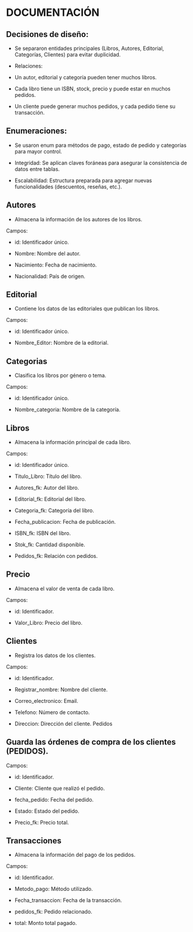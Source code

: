 # DOCUMENTACIÓN 

## Decisiones de diseño:

- Se separaron entidades principales (Libros, Autores, Editorial, Categorías, Clientes) para evitar duplicidad.

- Relaciones:

- Un autor, editorial y categoría pueden tener muchos libros.

- Cada libro tiene un ISBN, stock, precio y puede estar en muchos pedidos.

- Un cliente puede generar muchos pedidos, y cada pedido tiene su transacción.


## Enumeraciones: 

- Se usaron enum para métodos de pago, estado de pedido y categorías para mayor control.

- Integridad: Se aplican claves foráneas para asegurar la consistencia de datos entre tablas.

- Escalabilidad: Estructura preparada para agregar nuevas funcionalidades (descuentos, reseñas, etc.).

## Autores
- Almacena la información de los autores de los libros.

Campos:

- id: Identificador único.

- Nombre: Nombre del autor.

- Nacimiento: Fecha de nacimiento.

- Nacionalidad: País de origen.

## Editorial

- Contiene los datos de las editoriales que publican los libros.

Campos:

- id: Identificador único.

- Nombre_Editor: Nombre de la editorial.


## Categorias

- Clasifica los libros por género o tema.

Campos:

- id: Identificador único.

- Nombre_categoria: Nombre de la categoría.

## Libros

- Almacena la información principal de cada libro.

Campos:

- id: Identificador único.

- Titulo_Libro: Título del libro.

- Autores_fk: Autor del libro.

- Editorial_fk: Editorial del libro.

- Categoria_fk: Categoría del libro.

- Fecha_publicacion: Fecha de publicación.

- ISBN_fk: ISBN del libro.

- Stok_fk: Cantidad disponible.

- Pedidos_fk: Relación con pedidos.


## Precio

- Almacena el valor de venta de cada libro.

Campos:

- id: Identificador.

- Valor_Libro: Precio del libro.

## Clientes

- Registra los datos de los clientes.

Campos:

- id: Identificador.

- Registrar_nombre: Nombre del cliente.

- Correo_electronico: Email.

- Telefono: Número de contacto.

- Direccion: Dirección del cliente.
Pedidos

## Guarda las órdenes de compra de los clientes (PEDIDOS).
 
Campos:

- id: Identificador.

- Cliente: Cliente que realizó el pedido.

- fecha_pedido: Fecha del pedido.

- Estado: Estado del pedido.

- Precio_fk: Precio total.


## Transacciones

- Almacena la información del pago de los pedidos.

Campos:

- id: Identificador.

- Metodo_pago: Método utilizado.

- Fecha_transaccion: Fecha de la transacción.

- pedidos_fk: Pedido relacionado.

- total: Monto total pagado.

